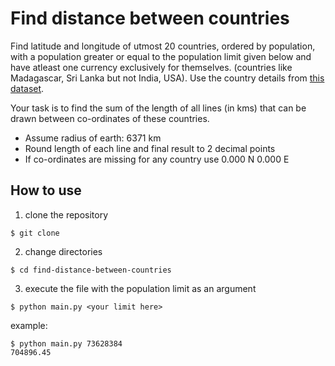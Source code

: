 # Find distance between countries

Find latitude and longitude of utmost 20 countries, ordered by population, with a population greater or equal to the population limit given below and have atleast one currency exclusively for themselves. (countries like Madagascar, Sri Lanka but not India, USA). Use the country details from [this dataset](data.json).

Your task is to find the sum of the length of all lines (in kms) that can be drawn between co-ordinates of these countries.
- Assume radius of earth: 6371 km
- Round length of each line and final result to 2 decimal points
- If co-ordinates are missing for any country use 0.000 N 0.000 E

## How to use
1. clone the repository 
```
$ git clone
```
2. change directories
```
$ cd find-distance-between-countries
```
3. execute the file with the population limit as an argument
```
$ python main.py <your limit here>
```

example:
```
$ python main.py 73628384
704896.45
```